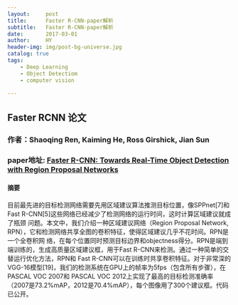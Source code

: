 ```yaml
---
layout:     post
title:      Faster R-CNN-paper解析
subtitle:   Faster R-CNN-paper解析
date:       2017-03-01
author:     HY
header-img: img/post-bg-universe.jpg
catalog: true
tags:
    - Deep Learning
    - Object Detectiom
    - computer vision
    
---
```


## Faster RCNN 论文

### 作者：Shaoqing Ren, Kaiming He, Ross Girshick, Jian Sun

### paper地址: [Faster R-CNN: Towards Real-Time Object Detection with Region Proposal Networks](https://arxiv.org/abs/1506.01497.pdf)

#### 摘要

目前最先进的目标检测网络需要先用区域建议算法推测目标位置，像SPPnet[7]和Fast R-CNN[5]这些网络已经减少了检测网络的运行时间，这时计算区域建议就成了瓶颈
问题。本文中，我们介绍一种区域建议网络（Region Proposal Network, RPN），它和检测网络共享全图的卷积特征，使得区域建议几乎不花时间。RPN是一个全卷积网
络，在每个位置同时预测目标边界和objectness得分。RPN是端到端训练的，生成高质量区域建议框，用于Fast R-CNN来检测。通过一种简单的交替运行优化方法，RPN和
Fast R-CNN可以在训练时共享卷积特征。对于非常深的VGG-16模型[19]，我们的检测系统在GPU上的帧率为5fps（包含所有步骤），在PASCAL VOC 2007和
PASCAL VOC 2012上实现了最高的目标检测准确率（2007是73.2%mAP，2012是70.4%mAP），每个图像用了300个建议框。代码已公开。
